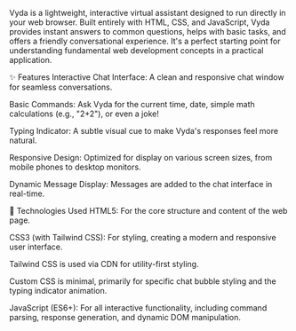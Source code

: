 Vyda is a lightweight, interactive virtual assistant designed to run directly in your web browser. Built entirely with HTML, CSS, and JavaScript, Vyda provides instant answers to common questions, helps with basic tasks, and offers a friendly conversational experience. It's a perfect starting point for understanding fundamental web development concepts in a practical application.

✨ Features
Interactive Chat Interface: A clean and responsive chat window for seamless conversations.

Basic Commands: Ask Vyda for the current time, date, simple math calculations (e.g., "2+2"), or even a joke!

Typing Indicator: A subtle visual cue to make Vyda's responses feel more natural.

Responsive Design: Optimized for display on various screen sizes, from mobile phones to desktop monitors.

Dynamic Message Display: Messages are added to the chat interface in real-time.

🚀 Technologies Used
HTML5: For the core structure and content of the web page.

CSS3 (with Tailwind CSS): For styling, creating a modern and responsive user interface.

Tailwind CSS is used via CDN for utility-first styling.

Custom CSS is minimal, primarily for specific chat bubble styling and the typing indicator animation.

JavaScript (ES6+): For all interactive functionality, including command parsing, response generation, and dynamic DOM manipulation.

